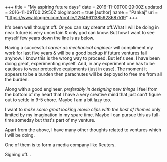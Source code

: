 +++
title = "My aspiring future days"
date = 2016-11-09T00:29:00Z
updated = 2016-11-09T00:29:50Z
blogimport = true 
[author]
	name = "Pankaj"
	uri = "https://www.blogger.com/profile/12649611385928687519"
+++

 It's been well thought off. Or you can say dreamt off.What I will be doing in near future is very uncertain & only god can know. But how I want to see myself few years down the line is as below.  

Having a successful *career as mechanical engineer* will compliment my work for last five years & will be a good backup if future ventures fail anyhow. I know this is the wrong way to proceed. But let's see. I have been doing great, experimenting myself. And, in any experiment one has to be cautious to wear protective equipments (just in case). The moment it appears to be a burden then parachutes will be deployed to free me from all the burden.  

Along with a good engineer, *preferably in designing new things* I feel from the bottom of my heart that I have a very creative mind that just can't figure out to settle in 9-5 chore. Maybe I am a bit lazy too.  

I want to *make some great looking movie clips with the best of themes* only limited by my imagination in my spare time. Maybe I can pursue this as full-time someday but that's part of my venture.  

Apart from the above, I have many other thoughts related to ventures which I will be doing.  

One of them is to form a media company like Reuters.  
  
  
  
Signing off... 
